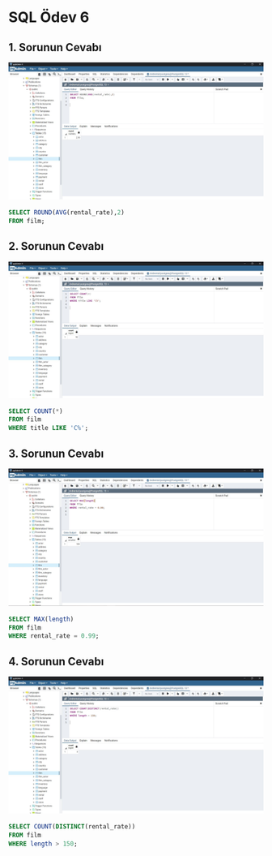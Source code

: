 # SQL Ödev 6

## 1. Sorunun Cevabı 

![answer6.1](./images/6.1.JPG)

```sql
SELECT ROUND(AVG(rental_rate),2)
FROM film;
```
## 2. Sorunun Cevabı 

![answer6.2](./images/6.2.JPG)

```sql
SELECT COUNT(*)
FROM film
WHERE title LIKE 'C%';
```

## 3. Sorunun Cevabı 

![answer6.3](./images/6.3.JPG)

```sql
SELECT MAX(length)
FROM film
WHERE rental_rate = 0.99;


```

## 4. Sorunun Cevabı 

![answer6.4](./images/6.4.JPG)

```sql
SELECT COUNT(DISTINCT(rental_rate))
FROM film
WHERE length > 150;


```